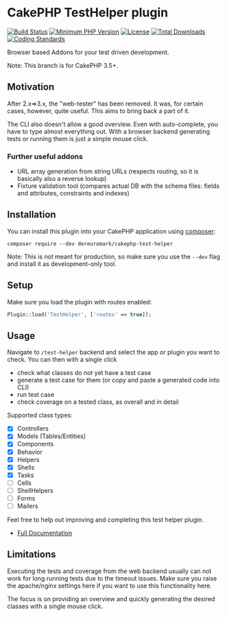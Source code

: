 # CakePHP TestHelper plugin 
[![Build Status](https://api.travis-ci.org/dereuromark/cakephp-test-helper.svg?branch=master)](https://travis-ci.org/dereuromark/cakephp-test-helper)
[![Minimum PHP Version](http://img.shields.io/badge/php-%3E%3D%205.6-8892BF.svg)](https://php.net/)
[![License](https://poser.pugx.org/dereuromark/cakephp-test-helper/license)](https://packagist.org/packages/dereuromark/cakephp-test-helper)
[![Total Downloads](https://poser.pugx.org/dereuromark/cakephp-test-helper/d/total)](https://packagist.org/packages/dereuromark/cakephp-test-helper)
[![Coding Standards](https://img.shields.io/badge/cs-PSR--2--R-yellow.svg)](https://github.com/php-fig-rectified/fig-rectified-standards)

Browser based Addons for your test driven development.

Note: This branch is for CakePHP 3.5+.

## Motivation
After 2.x=>3.x, the "web-tester" has been removed. It was, for certain cases, however, quite useful.
This aims to bring back a part of it.

The CLI also doesn't allow a good overview. Even with auto-complete, you have to type almost everything out.
With a browser backend generating tests or running them is just a simple mouse click.

### Further useful addons
- URL array generation from string URLs (respects routing, so it is basically also a reverse lookup)
- Fixture validation tool (compares actual DB with the schema files: fields and attributes, constraints and indexes)

## Installation

You can install this plugin into your CakePHP application using [composer](http://getcomposer.org):
```
composer require --dev dereuromark/cakephp-test-helper
```

Note: This is not meant for production, so make sure you use the `--dev` flag and install it as development-only tool.

## Setup

Make sure you load the plugin with routes enabled:
```php
Plugin::load('TestHelper', ['routes' => true]);
```

## Usage
Navigate to `/test-helper` backend and select the app or plugin you want to check.
You can then with a single click
- check what classes do not yet have a test case
- generate a test case for them (or copy and paste a generated code into CLI)
- run test case
- check coverage on a tested class, as overall and in detail

Supported class types:

- [x] Controllers
- [x] Models (Tables/Entities)
- [x] Components
- [x] Behavior
- [x] Helpers
- [x] Shells
- [x] Tasks
- [ ] Cells
- [ ] ShellHelpers
- [ ] Forms
- [ ] Mailers

Feel free to help out improving and completing this test helper plugin.

- [Full Documentation](docs/README.md)

## Limitations
Executing the tests and coverage from the web backend usually can not work for long running tests due to the timeout issues.
Make sure you raise the apache/nginx settings here if you want to use this functionality here.

The focus is on providing an overview and quickly generating the desired classes with a single mouse click.

